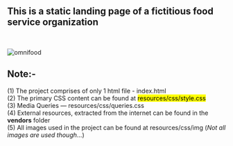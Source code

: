 <h2> This is a static landing page of a fictitious food service organization </h2> <br />


![omnifood](https://user-images.githubusercontent.com/30544355/58623829-7ba7d480-82ec-11e9-9e0b-6127e41a1de1.png)



## Note:-                                        

(1) The project comprises of only 1 html file - index.html <br />
(2) The primary CSS content can be found at <mark>resources/css/style.css</mark> <br />
(3) Media Queries &mdash; resources/css/queries.css <br />
(4) External resources, extracted from the internet can be found in the <strong>vendors</strong> folder <br />
(5) All images used in the project can be found at resources/css/img (<em>Not all images are used though</em>...)<br />


